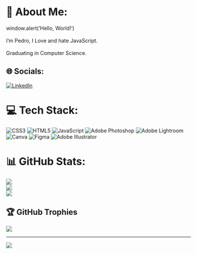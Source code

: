 # 💫 About Me:
window.alert(‘Hello, World!’)<br><br>I’m Pedro, I Love and hate JavaScript.<br><br>Graduating in Computer Science.


## 🌐 Socials:
[![LinkedIn](https://img.shields.io/badge/LinkedIn-%230077B5.svg?logo=linkedin&logoColor=white)](https://linkedin.com/in/https://www.linkedin.com/in/jp-mota/) 

# 💻 Tech Stack:
![CSS3](https://img.shields.io/badge/css3-%231572B6.svg?style=for-the-badge&logo=css3&logoColor=white) ![HTML5](https://img.shields.io/badge/html5-%23E34F26.svg?style=for-the-badge&logo=html5&logoColor=white) ![JavaScript](https://img.shields.io/badge/javascript-%23323330.svg?style=for-the-badge&logo=javascript&logoColor=%23F7DF1E) ![Adobe Photoshop](https://img.shields.io/badge/adobephotoshop-%2331A8FF.svg?style=for-the-badge&logo=adobephotoshop&logoColor=white) ![Adobe Lightroom](https://img.shields.io/badge/Adobe%20Lightroom-31A8FF.svg?style=for-the-badge&logo=Adobe%20Lightroom&logoColor=white) ![Canva](https://img.shields.io/badge/Canva-%2300C4CC.svg?style=for-the-badge&logo=Canva&logoColor=white) 	![Figma](https://img.shields.io/badge/figma-%23F24E1E.svg?style=for-the-badge&logo=figma&logoColor=white) ![Adobe Illustrator](https://img.shields.io/badge/adobeillustrator-%23FF9A00.svg?style=for-the-badge&logo=adobeillustrator&logoColor=white)
# 📊 GitHub Stats:
![](https://github-readme-stats.vercel.app/api?username=reidoperrengue&theme=dracula&hide_border=false&include_all_commits=false&count_private=false)<br/>
![](https://github-readme-streak-stats.herokuapp.com/?user=reidoperrengue&theme=dracula&hide_border=false)<br/>
![](https://github-readme-stats.vercel.app/api/top-langs/?username=reidoperrengue&theme=dracula&hide_border=false&include_all_commits=false&count_private=false&layout=compact)

## 🏆 GitHub Trophies
![](https://github-profile-trophy.vercel.app/?username=reidoperrengue&theme=radical&no-frame=false&no-bg=true&margin-w=4)

---
[![](https://visitcount.itsvg.in/api?id=reidoperrengue&icon=0&color=0)](https://visitcount.itsvg.in)

<!-- Proudly created with GPRM ( https://gprm.itsvg.in ) -->
